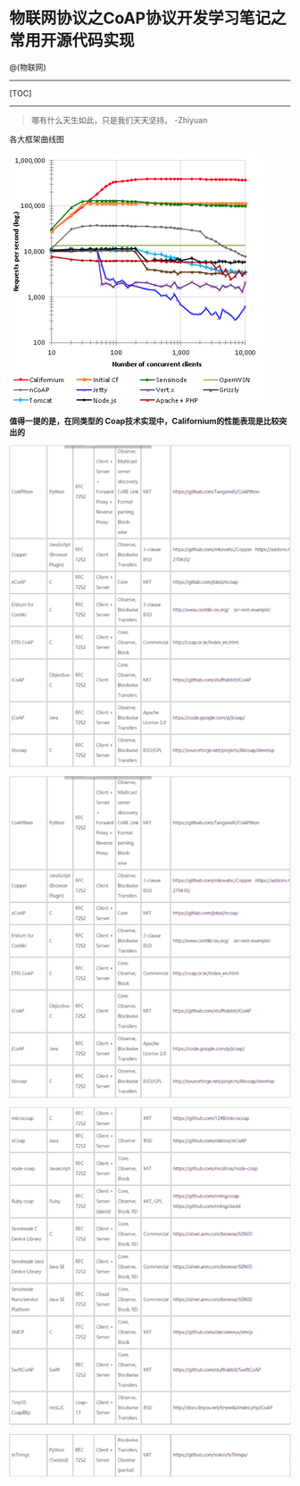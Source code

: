 # 物联网协议之CoAP协议开发学习笔记之常用开源代码实现


@(物联网)
***
[TOC]

***

> 哪有什么天生如此，只是我们天天坚持。 -Zhiyuan


各大框架曲线图

![Alt text](./1521800022657.png)




**值得一提的是，在同类型的 Coap技术实现中，Californium的性能表现是比较突出的**


![Alt text](./1521799979871.png)

![Alt text](./1521799994393.png)

![Alt text](./1521800000103.png)

![Alt text](./1521800005749.png)



